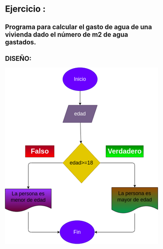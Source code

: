# Ejercicio :

## Programa para calcular el gasto de agua de una vivienda dado el número de m2 de agua gastados.

## DISEÑO:

![Diagrama de flujo](diagrama.png "Diagrama de flujo")